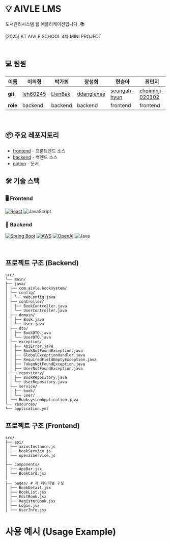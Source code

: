 # 💡 AIVLE LMS
도서관리시스템 웹 애플리케이션입니다. 📚

[2025] KT AIVLE SCHOOL 4차 MINI PROJECT  

<br>

## 💻 팀원

| 이름    | 이의형    | 박가희   | 장성희 | 현승아 | 최민지 | 강서연 | 박상훈
| ------- | ----------| ----------|---------- | ----------| ----------| ----------| ----------
| **git** | 	[leh60245](https://github.com/leh60245) | [LienBak](https://github.com/LienBak) | [ddanglehee](https://github.com/ddanglehee)   | [seungah-hyun](https://github.com/seungah-hyun) |[choiminji-020102](https://github.com/choiminji-020102) |[seoyeon](https://github.com/haaaaauy) |[sanghuniolsida](https://github.com/sanghuniolsida)
|**role** | backend| backend | backend| frontend | frontend | frontend | frontend

<br>

## 📦 주요 레포지토리

- [frontend](https://github.com/aivleLMS/frontend) - 프론트엔드 소스
- [backend](https://github.com/aivleLMS/backend) - 백엔드 소스
- [notion](https://www.notion.so/4-20297e47e8a280e3b5b0f862d33443fd) - 문서


## 🛠 기술 스택

### 🖥 Frontend  
[![React](https://img.shields.io/badge/React-61DAFB?style=for-the-badge&logo=React&logoColor=white)](https://reactjs.org/)
![JavaScript](https://img.shields.io/badge/JavaScript-F7DF1E?style=for-the-badge&logo=javascript&logoColor=black)

### 🔧 Backend  
[![Spring Boot](https://img.shields.io/badge/Spring%20Boot-6DB33F?style=for-the-badge&logo=springboot&logoColor=white)](https://spring.io/projects/spring-boot)
[![AWS](https://img.shields.io/badge/AWS-232F3E?style=for-the-badge&logo=amazonaws&logoColor=white)](https://aws.amazon.com/)
[![OpenAI](https://img.shields.io/badge/GPT%20API-412991?style=for-the-badge&logo=openai&logoColor=white)](https://platform.openai.com/)
![Java](https://img.shields.io/badge/Java-007396?style=for-the-badge&logo=OpenJDK&logoColor=white)


<br>

## 프로젝트 구조 (Backend)
```
src/
└── main/
├── java/
│ └── com.aivle.booksystem/
│ ├── config/
│ │ └── WebConfig.java
│ ├── controller/
│ │ ├── BookController.java
│ │ └── UserController.java
│ ├── domain/
│ │ ├── Book.java
│ │ └── User.java
│ ├── dto/ 
│ │ ├── BookDTO.java
│ │ └── UserDTO.java
│ ├── exception/
│ │ ├── ApiError.java
│ │ ├── BookNotFoundException.java
│ │ ├── GlobalExceptionHandler.java
│ │ ├── RequiredFieldEmptyException.java
│ │ ├── TokenNotFoundException.java
│ │ ├── UserNotFoundException.java
│ ├── repository/ 
│ │ ├── BookRepository.java
│ │ └── UserRepository.java
│ ├── service/ 
│ │ ├── book/
│ │ └── user/
│ └── BooksystemApplication.java 
└── resources/
└── application.yml
```
## 프로젝트 구조 (Frontend)
```
src/
├── api/ 
│ ├── axiosInstance.js 
│ ├── bookService.js 
│ └── openaiService.js 
│
├── components/
│ ├── AppBar.jsx
│ └── BookCard.jsx 
│
├── pages/ # 각 페이지별 구성
│ ├── BookDetail.jsx 
│ ├── BookList.jsx 
│ ├── EditBook.jsx 
│ ├── RegisterBook.jsx
│ ├── Login.jsx
│ └── UserInfo.jsx
```
# 사용 예시 (Usage Example)

